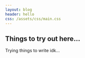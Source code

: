 ```yaml
---
layout: blog 
header: hello 
css: /assets/css/main.css
--- 
```


## Things to try out here... 
Trying things to write idk... 